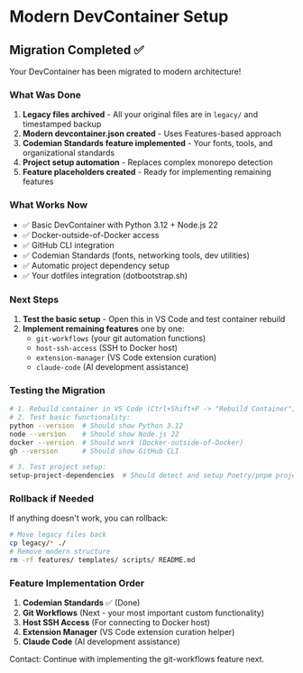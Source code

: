 # Modern DevContainer Setup

## Migration Completed ✅

Your DevContainer has been migrated to modern architecture!

### What Was Done

1. **Legacy files archived** - All your original files are in `legacy/` and timestamped backup
2. **Modern devcontainer.json created** - Uses Features-based approach
3. **Codemian Standards feature implemented** - Your fonts, tools, and organizational standards
4. **Project setup automation** - Replaces complex monorepo detection
5. **Feature placeholders created** - Ready for implementing remaining features

### What Works Now

- ✅ Basic DevContainer with Python 3.12 + Node.js 22
- ✅ Docker-outside-of-Docker access
- ✅ GitHub CLI integration
- ✅ Codemian Standards (fonts, networking tools, dev utilities)
- ✅ Automatic project dependency setup
- ✅ Your dotfiles integration (dotbootstrap.sh)

### Next Steps

1. **Test the basic setup** - Open this in VS Code and test container rebuild
2. **Implement remaining features** one by one:
   - `git-workflows` (your git automation functions)
   - `host-ssh-access` (SSH to Docker host)
   - `extension-manager` (VS Code extension curation)
   - `claude-code` (AI development assistance)

### Testing the Migration

```bash
# 1. Rebuild container in VS Code (Ctrl+Shift+P -> "Rebuild Container")
# 2. Test basic functionality:
python --version  # Should show Python 3.12
node --version    # Should show Node.js 22
docker --version  # Should work (Docker-outside-of-Docker)
gh --version      # Should show GitHub CLI

# 3. Test project setup:
setup-project-dependencies  # Should detect and setup Poetry/pnpm projects
```

### Rollback if Needed

If anything doesn't work, you can rollback:
```bash
# Move legacy files back
cp legacy/* ./
# Remove modern structure
rm -rf features/ templates/ scripts/ README.md
```

### Feature Implementation Order

1. **Codemian Standards** ✅ (Done)
2. **Git Workflows** (Next - your most important custom functionality)
3. **Host SSH Access** (For connecting to Docker host)
4. **Extension Manager** (VS Code extension curation helper)
5. **Claude Code** (AI development assistance)

Contact: Continue with implementing the git-workflows feature next.
